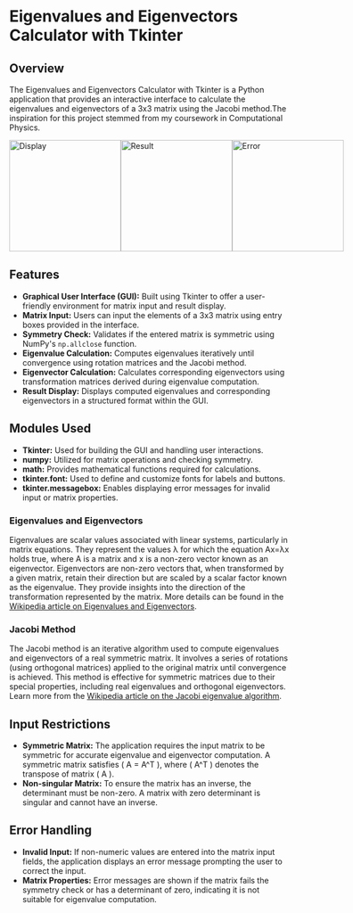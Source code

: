 # Eigenvalues and Eigenvectors Calculator with Tkinter

## Overview

The Eigenvalues and Eigenvectors Calculator with Tkinter is a Python application that provides an interactive interface to calculate the eigenvalues and eigenvectors of a 3x3 matrix using the Jacobi method.The inspiration for this project stemmed from my coursework in Computational Physics.

<div style="display:flex; justify-content:space-around;">
    <img src="https://github.com/gayathri3377/Movies-App/assets/152592583/a77af675-c839-46ab-b1ac-f5afe5588e74" alt="Display" style="width:200px;">
    <img src="https://github.com/gayathri3377/Movies-App/assets/152592583/72b5c17d-4953-4585-9c6a-7de38cd27e00" alt="Result" style="width:200px;">
    <img src="https://github.com/gayathri3377/Movies-App/assets/152592583/c62b3103-a9b7-4309-ad01-8c536ecae3aa" alt="Error" style="width:200px;">
</div>

## Features

- **Graphical User Interface (GUI):** Built using Tkinter to offer a user-friendly environment for matrix input and result display.
- **Matrix Input:** Users can input the elements of a 3x3 matrix using entry boxes provided in the interface.
- **Symmetry Check:** Validates if the entered matrix is symmetric using NumPy's `np.allclose` function.
- **Eigenvalue Calculation:** Computes eigenvalues iteratively until convergence using rotation matrices and the Jacobi method.
- **Eigenvector Calculation:** Calculates corresponding eigenvectors using transformation matrices derived during eigenvalue computation.
- **Result Display:** Displays computed eigenvalues and corresponding eigenvectors in a structured format within the GUI.

## Modules Used

- **Tkinter:** Used for building the GUI and handling user interactions.
- **numpy:** Utilized for matrix operations and checking symmetry.
- **math:** Provides mathematical functions required for calculations.
- **tkinter.font:** Used to define and customize fonts for labels and buttons.
- **tkinter.messagebox:** Enables displaying error messages for invalid input or matrix properties.

### Eigenvalues and Eigenvectors

Eigenvalues are scalar values associated with linear systems, particularly in matrix equations. They represent the values λ for which the equation 
Ax=λx holds true, where A is a matrix and x is a non-zero vector known as an eigenvector.
Eigenvectors are non-zero vectors that, when transformed by a given matrix, retain their direction but are scaled by a scalar factor known as the eigenvalue. They provide insights into the direction of the transformation represented by the matrix. More details can be found in the [Wikipedia article on Eigenvalues and Eigenvectors](https://en.wikipedia.org/wiki/Eigenvalues_and_eigenvectors).

### Jacobi Method

The Jacobi method is an iterative algorithm used to compute eigenvalues and eigenvectors of a real symmetric matrix. It involves a series of rotations (using orthogonal matrices) applied to the original matrix until convergence is achieved. This method is effective for symmetric matrices due to their special properties, including real eigenvalues and orthogonal eigenvectors. Learn more from the [Wikipedia article on the Jacobi eigenvalue algorithm](https://en.wikipedia.org/wiki/Jacobi_eigenvalue_algorithm).

## Input Restrictions

- **Symmetric Matrix:** The application requires the input matrix to be symmetric for accurate eigenvalue and eigenvector computation. A symmetric matrix satisfies \( A = A^T \), where \( A^T \) denotes the transpose of matrix \( A \).
- **Non-singular Matrix:** To ensure the matrix has an inverse, the determinant must be non-zero. A matrix with zero determinant is singular and cannot have an inverse.

## Error Handling

- **Invalid Input:** If non-numeric values are entered into the matrix input fields, the application displays an error message prompting the user to correct the input.
- **Matrix Properties:** Error messages are shown if the matrix fails the symmetry check or has a determinant of zero, indicating it is not suitable for eigenvalue computation.
